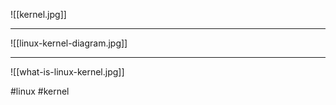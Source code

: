 ![[kernel.jpg]]
***

![[linux-kernel-diagram.jpg]]
***
![[what-is-linux-kernel.jpg]]

#linux #kernel
